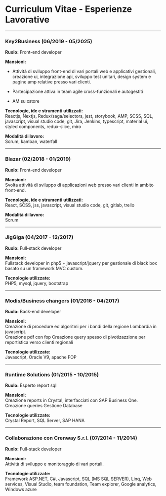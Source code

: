# Curriculum Vitae - Esperienze Lavorative

---

### Key2Business (06/2019 - 05/2025)  
**Ruolo:** Front-end developer  

**Mansioni:**  
- Attività di sviluppo front-end di vari portali web e applicativi gestionali, creazione ui, integrazione api, sviluppo test unitari, design system e pagine amp relative presso vari clienti.

- Partecipazione attiva in team agile cross-funzionali e autogestiti

- AM su xstore

**Tecnologie, ide e strumenti utilizzati:**  
Reactjs, Nextjs, Redux/saga/selectors, jest, storybook, AMP, SCSS, SQL, javascript, visual studio code, git, Jira, Jenkins, typescript, material ui, styled components, redux-slice, miro

**Modalità di lavoro:**  
Scrum, kamban, waterfall

---

### Blazar (02/2018 - 01/2019)  
**Ruolo:** Front-end developer  

**Mansioni:**  
Svolta attività di sviluppo di applicazioni web presso vari clienti in ambito front-end.

**Tecnologie, ide e strumenti utilizzati:**  
React, SCSS, jss, javascript, visual studio code, git, gitlab, trello

**Modalità di lavoro:**  
Scrum

---

### JigGiga (04/2017 - 12/2017)  
**Ruolo:** Full-stack developer  

**Mansioni:**  
Fullstack developer in php5 + javascript/jquery per gestionale di black box basato su un framework MVC custom.

**Tecnologie utilizzate:**  
PHP5, mysql, jquery, bootstrap

---

### Modis/Business changers (01/2016 - 04/2017)  
**Ruolo:** Back-end developer  

**Mansioni:**  
Creazione di procedure ed algoritmi per i bandi della regione Lombardia in javascript.  
Creazione pdf con fop
Creazione query spesso di pivotizazzione per reportistica verso clienti regionali

**Tecnologie utilizzate:**  
Javascript, Oracle V9, apache FOP

---

### Runtime Solutions (01/2015 - 10/2015)  
**Ruolo:** Esperto report sql  

**Mansioni:**  
Creazione reports in Crystal, interfacciati con SAP Business One.  
Creazione queries
Gestione Database

**Tecnologie utilizzate:**  
Crystal Report, SQL Server, SAP HANA

---

### Collaborazione con Crenway S.r.l. (07/2014 - 11/2014)  
**Ruolo:** Full-stack developer  

**Mansioni:**  
Attività di sviluppo e monitoraggio di vari portali.

**Tecnologie utilizzate:**  
Framework ASP.NET, C#, Javascript, SQL (MS SQL SERVER), Linq, Web services, Visual Studio, team foundation, Team explorer, Google analytics, Windows azure
